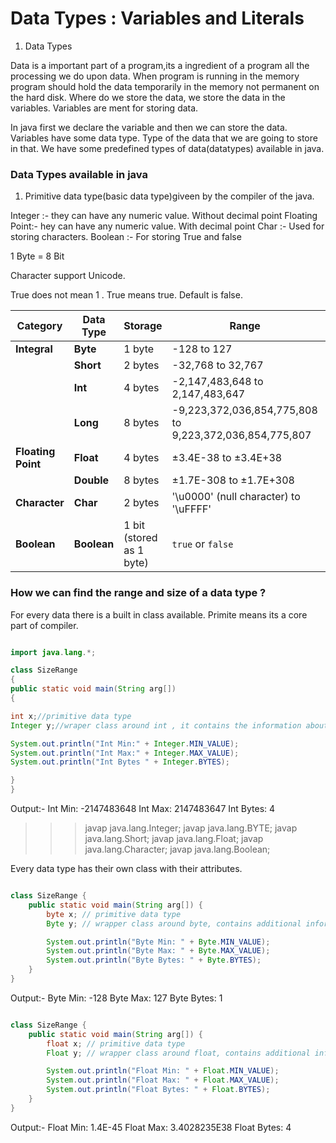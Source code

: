 
# Data Types : Variables and Literals

1. Data Types

Data is a important part of a program,its a ingredient of a program all the processing we do upon data. When program is running in the memory program should hold the data temporarily in the memory not permanent on the hard disk.
Where do we store the data, we store the data in the variables. Variables are ment for storing data.

In java first we declare the variable and then we can store the data.
Variables have some data type. Type of the data that we are going to store in that. We have some predefined types of data(datatypes) available in java. 

### Data Types available in java

1. Primitive data type(basic data type)giveen by the compiler of the java.

Integer :- they can have any numeric value. Without decimal point
Floating Point:- hey can have any numeric value. With decimal point
Char :- Used for storing characters.
Boolean :- For storing True and false

1 Byte = 8 Bit

Character support Unicode.

True does not mean 1 . True means true.
Default is false.

| **Category**        | **Data Type** | **Storage**   | **Range**                                         | **Default Value** |
|----------------------|---------------|---------------|--------------------------------------------------|--------------------|
| **Integral**         | **Byte**      | 1 byte        | -128 to 127                                      | `0`                |
|                      | **Short**     | 2 bytes       | -32,768 to 32,767                                | `0`                |
|                      | **Int**       | 4 bytes       | -2,147,483,648 to 2,147,483,647                  | `0`                |
|                      | **Long**      | 8 bytes       | -9,223,372,036,854,775,808 to 9,223,372,036,854,775,807 | `0L`              |
| **Floating Point**   | **Float**     | 4 bytes       | ±3.4E-38 to ±3.4E+38                             | `0.0f`             |
|                      | **Double**    | 8 bytes       | ±1.7E-308 to ±1.7E+308                           | `0.0`              |
| **Character**        | **Char**      | 2 bytes       | '\u0000' (null character) to '\uFFFF'            | `'\u0000'`         |
| **Boolean**          | **Boolean**   | 1 bit (stored as 1 byte) | `true` or `false`                               | `false`            |




### How we can find the range and size of a data type ?
For every data there is a built in class available.
Primite means its a core part of compiler.

```java

import java.lang.*;

class SizeRange
{
public static void main(String arg[])
{

int x;//primitive data type
Integer y;//wraper class around int , it contains the information about int

System.out.println("Int Min:" + Integer.MIN_VALUE);
System.out.println("Int Max:" + Integer.MAX_VALUE);
System.out.println("Int Bytes " + Integer.BYTES);

}
}

```

Output:- Int Min: -2147483648
Int Max: 2147483647
Int Bytes: 4


>>> javap java.lang.Integer;
>>> javap java.lang.BYTE;
>>> javap java.lang.Short;
>>> javap java.lang.Float;
>>> javap java.lang.Character;
>>> javap java.lang.Boolean;

Every data type has their own class with their attributes.



```java

class SizeRange {
    public static void main(String arg[]) {
        byte x; // primitive data type
        Byte y; // wrapper class around byte, contains additional information about byte

        System.out.println("Byte Min: " + Byte.MIN_VALUE);
        System.out.println("Byte Max: " + Byte.MAX_VALUE);
        System.out.println("Byte Bytes: " + Byte.BYTES);
    }
}

```

Output:- Byte Min: -128
Byte Max: 127
Byte Bytes: 1

```java

class SizeRange {
    public static void main(String arg[]) {
        float x; // primitive data type
        Float y; // wrapper class around float, contains additional information about float

        System.out.println("Float Min: " + Float.MIN_VALUE);
        System.out.println("Float Max: " + Float.MAX_VALUE);
        System.out.println("Float Bytes: " + Float.BYTES);
    }
}

```

Output:- Float Min: 1.4E-45
Float Max: 3.4028235E38
Float Bytes: 4














